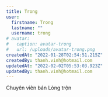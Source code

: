 ```yaml
---
title: Trong
user:
  firstname: Trong
  lastname: ""
  username: trong
# avatar:
#   caption: avatar-trong
#   url: /uploads/avatar-trong.png
createdAt: "2022-01-28T02:54:51.215Z"
createdBy: thanh.vinh@hotmail.com
updatedAt: "2022-02-02T05:53:03.923Z"
updatedBy: thanh.vinh@hotmail.com
---
```


Chuyên viên bán Lòng trộn
